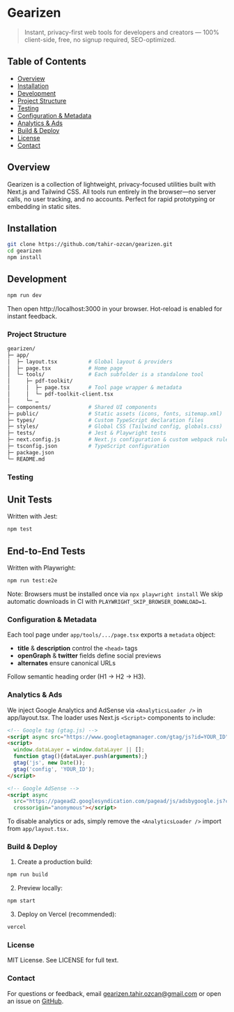 # Gearizen

> Instant, privacy-first web tools for developers and creators — 100% client-side, free, no signup required, SEO-optimized.

## Table of Contents

- [Overview](#overview)
- [Installation](#installation)
- [Development](#development)
- [Project Structure](#project-structure)
- [Testing](#testing)
- [Configuration & Metadata](#configuration-metadata)
- [Analytics & Ads](#analytics-ads)
- [Build & Deploy](#build-deploy)
- [License](#license)
- [Contact](#contact)

## Overview

Gearizen is a collection of lightweight, privacy-focused utilities built with Next.js and Tailwind CSS. All tools run entirely in the browser—no server calls, no user tracking, and no accounts. Perfect for rapid prototyping or embedding in static sites.

## Installation

```bash
git clone https://github.com/tahir-ozcan/gearizen.git
cd gearizen
npm install
```

## Development

```bash
npm run dev
```

Then open http://localhost:3000 in your browser. Hot-reload is enabled for instant feedback.

### Project Structure

```bash
gearizen/
├─ app/  
│  ├─ layout.tsx          # Global layout & providers  
│  ├─ page.tsx            # Home page  
│  └─ tools/              # Each subfolder is a standalone tool  
│     ├─ pdf-toolkit/  
│     │  ├─ page.tsx      # Tool page wrapper & metadata  
│     │  └─ pdf-toolkit-client.tsx  
│     └─ …  
├─ components/            # Shared UI components  
├─ public/                # Static assets (icons, fonts, sitemap.xml)  
├─ types/                 # Custom TypeScript declaration files  
├─ styles/                # Global CSS (Tailwind config, globals.css)  
├─ tests/                 # Jest & Playwright tests  
├─ next.config.js         # Next.js configuration & custom webpack rules  
├─ tsconfig.json          # TypeScript configuration  
├─ package.json  
└─ README.md  
```

### Testing

## Unit Tests

Written with Jest:

```bash
npm test
```

## End-to-End Tests

Written with Playwright:

```bash
npm run test:e2e
```

Note: Browsers must be installed once via
`npx playwright install`
We skip automatic downloads in CI with `PLAYWRIGHT_SKIP_BROWSER_DOWNLOAD=1`.

### Configuration & Metadata

Each tool page under `app/tools/.../page.tsx` exports a `metadata` object:

- **title** & **description** control the `<head>` tags
- **openGraph** & **twitter** fields define social previews
- **alternates** ensure canonical URLs

Follow semantic heading order (H1 → H2 → H3).

### Analytics & Ads

We inject Google Analytics and AdSense via `<AnalyticsLoader />` in app/layout.tsx. The loader uses Next.js `<Script>` components to include:

```html
<!-- Google tag (gtag.js) -->
<script async src="https://www.googletagmanager.com/gtag/js?id=YOUR_ID"></script>
<script>
  window.dataLayer = window.dataLayer || [];
  function gtag(){dataLayer.push(arguments);}
  gtag('js', new Date());
  gtag('config', 'YOUR_ID');
</script>

<!-- Google AdSense -->
<script async
  src="https://pagead2.googlesyndication.com/pagead/js/adsbygoogle.js?client=CA-PUB-XXXX"
  crossorigin="anonymous"></script>
```

To disable analytics or ads, simply remove the `<AnalyticsLoader />` import from `app/layout.tsx.`

### Build & Deploy

1. Create a production build:

```bash
npm run build
```

2. Preview locally:

```bash
npm start
```

3. Deploy on Vercel (recommended):

```bash
vercel
```

### License

MIT License. See LICENSE for full text.

### Contact
For questions or feedback, email [gearizen.tahir.ozcan@gmail.com](mailto:gearizen.tahir.ozcan@gmail.com) or open an issue on [GitHub](https://github.com/tahir-ozcan/gearizen).
